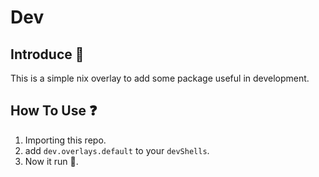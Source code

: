 # Dev

## Introduce 📢

This is a simple nix overlay to add some package useful in development.

## How To Use ❓

1. Importing this repo.
2. add `dev.overlays.default` to your `devShells`.
3. Now it run 🚀.
